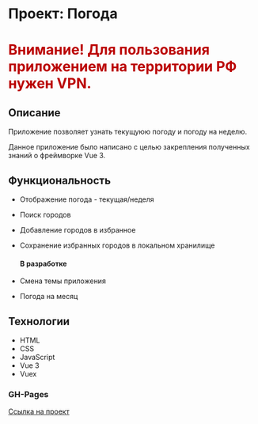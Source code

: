# Проект: Погода

<h1 style="color: #bb0000">Внимание! Для пользования приложением на территории РФ нужен VPN.</h1>

## Описание
Приложение позволяет узнать текущуюю погоду и погоду на неделю.

Данное приложение было написано с целью закрепления полученных знаний о фреймворке Vue 3.

## Функциональность
* Отображение погода - текущая/неделя
* Поиск городов
* Добавление городов в избранное
* Сохранение избранных городов в локальном хранилище

    #### В разработке
* Смена темы приложения
* Погода на месяц

## Технологии
* HTML
* CSS
* JavaScript
* Vue 3
* Vuex

### GH-Pages
[Ссылка на проект](https://stmelik.github.io/vue-weather-app/)